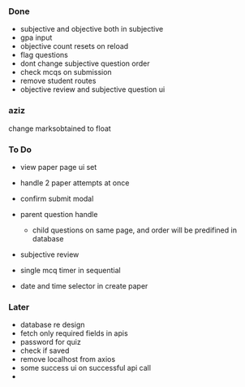 ### Done
- subjective and objective both in subjective
- gpa input
- objective count resets on reload
- flag questions
- dont change subjective question order
- check mcqs on submission
- remove student routes
- objective review and subjective question ui

### aziz
change marksobtained to float

### To Do

- view paper page ui set
- handle 2 paper attempts at once
- confirm submit modal

- parent question handle
    - child questions on same page, and order will be predifined in database
- subjective review
- single mcq timer in sequential

- date and time selector in create paper

### Later
- database re design
- fetch only required fields in apis
- password for quiz
- check if saved
- remove localhost from axios
- some success ui on successful api call
- 